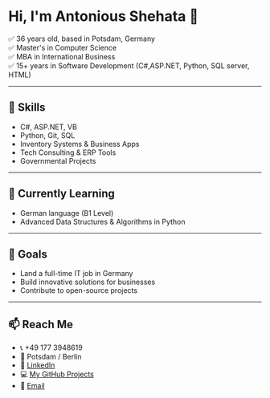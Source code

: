 # Hi, I'm Antonious Shehata 👋

✅ 36 years old, based in Potsdam, Germany  
✅ Master's in Computer Science  
✅ MBA in International Business  
✅ 15+ years in Software Development (C#,ASP.NET, Python, SQL server, HTML)

---

## 🔧 Skills

- C#, ASP.NET, VB
- Python, Git, SQL
- Inventory Systems & Business Apps
- Tech Consulting & ERP Tools
- Governmental Projects
---

## 🧠 Currently Learning

- German language (B1 Level)
- Advanced Data Structures & Algorithms in Python

---

## 🎯 Goals

- Land a full-time IT job in Germany
- Build innovative solutions for businesses
- Contribute to open-source projects

---

## 📫 Reach Me

- 📞 +49 177 3948619
- 📍 Potsdam / Berlin
- 💼 [LinkedIn](https://www.linkedin.com/in/a-shehata/)
- 💻 [My GitHub Projects](https://github.com/AntoniousShehata)
- 💼 [Email](antoniousmaher@gmail.com)


